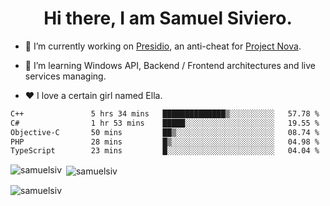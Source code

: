 <h1 align="center">Hi there, I am Samuel Siviero.</h1>

- 🔭 I’m currently working on [Presidio](https://presidio.ac), an anti-cheat for [Project Nova](https://discord.gg/novafn).

- 🌱 I’m learning Windows API, Backend / Frontend architectures and live services managing.

- ❤️ I love a certain girl named Ella.

<!--START_SECTION:waka-->

```txt
C++               5 hrs 34 mins   ██████████████▒░░░░░░░░░░   57.78 %
C#                1 hr 53 mins    █████░░░░░░░░░░░░░░░░░░░░   19.55 %
Objective-C       50 mins         ██▒░░░░░░░░░░░░░░░░░░░░░░   08.74 %
PHP               28 mins         █▒░░░░░░░░░░░░░░░░░░░░░░░   04.98 %
TypeScript        23 mins         █░░░░░░░░░░░░░░░░░░░░░░░░   04.04 %
```

<!--END_SECTION:waka-->

<p><img align="left" src="https://github-readme-stats.vercel.app/api/top-langs?username=samuelsiv&show_icons=true&locale=en&layout=compact&theme=radical" alt="samuelsiv" /></p>

<p>&nbsp;<img align="center" src="https://github-readme-stats.vercel.app/api?username=samuelsiv&show_icons=true&locale=en&theme=radical" alt="samuelsiv" /></p>
<p align="left"> <img src="https://komarev.com/ghpvc/?username=samuelsiv&label=Profile%20views&color=0e75b6&style=flat" alt="samuelsiv" /> </p>
